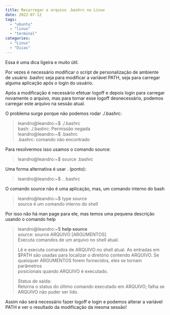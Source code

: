 ```yaml
---
title: Recarregar o arquivo .bashrc no Linux
date: 2022-07-12
tags:
  - "ubuntu"
  - "linux"
  - "terminal"	
categories:
  - "Linux"
  - "Dicas"
---
```

Essa é uma dica ligeira e muito útil.

Por vezes é necessário modificar o script de personalização de ambiente de usuário .bashrc seja
para modificar a variável PATH, seja para carregar alguma aplicação após o login do usuário.

Após a modificação é necessário efetuar logoff e depois login para carregar novamente o arquivo, mas
para tornar esse logoff desnecessário, podemos carregar este arquivo na sessão atual.
<!--more-->
O problema surge porque não podemos rodar ./.bashrc:
>leandro@leandro:~$ ./.bashrc  
>bash: ./.bashrc: Permissão negada  
>leandro@leandro:~$ .bashrc  
>.bashrc: comando não encontrado  

Para resolvermos isso usamos o comando source:

>leandro@leandro:~$ source .bashrc

Uma forma alternativa é usar . (ponto):

>leandro@leandro:~$ . .bashrc

O comando source não é uma aplicação, mas, um comando interno do bash
>leandro@leandro:~$ type source  
>source é um comando interno do shell  

Por isso não há man page para ele, mas temos uma pequena descrição usando o comando help
>leandro@leandro:~$ **help source**  
>source: source ARQUIVO [ARGUMENTOS]  
>    Executa comandos de um arquivo no shell atual.  
>    
>    Lê e executa comandos de ARQUIVO no shell atual. As entradas em  
>    $PATH são usadas para localizar o diretório contendo ARQUIVO. Se  
>    quaisquer ARGUMENTOS forem fornecidos, eles se tornam parâmetros  
>    posicionais quando ARQUIVO é executado.  
>    
>    Status de saída:  
>    Retorna o status do último comando executado em ARQUIVO; falha se  
>    ARQUIVO não puder ser lido.  

Assim não será necessário fazer logoff e login e podemos alterar a variável PATH e ver o resultado
da modificação da mesma sessão!
